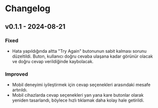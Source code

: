 # Changelog

## v0.1.1 - 2024-08-21
### Fixed
- Hata yapıldığında altta "Try Again" butonunun sabit kalması sorunu düzeltildi. Buton, kullanıcı doğru cevaba ulaşana kadar görünür olacak ve doğru cevap verildiğinde kaybolacak.

### Improved
- Mobil deneyimi iyileştirmek için cevap seçenekleri arasındaki mesafe artırıldı.
- Mobil cihazlarda cevap seçenekleri yan yana kare butonlar olarak yeniden tasarlandı, böylece hızlı tıklamak daha kolay hale getirildi.
